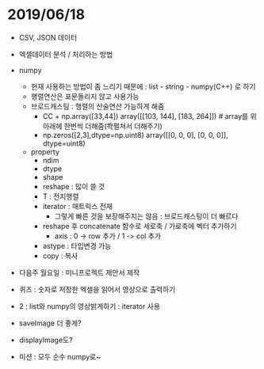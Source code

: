 # 2019/06/18

- CSV, JSON 데이터
- 엑셀데이터 분석 / 처리하는 방법



- numpy
  - 현재 사용하는 방법이 좀 느리기 때문에 : list - string - numpy(C++) 로 하기
  - 행렬연산은 포문돌리지 않고 사용가능
  - 브로드캐스팅 : 행렬의 산술연산 가능하게 해줌
    - CC + np.array([33,44])
      array([[103, 144],
             [183, 264]]) # array를 위 아래헤 한번씩 더해줌(쫙펼쳐서 더해주기)
    - np.zeros([2,3],dtype=np.uint8)
      array([[0, 0, 0],
             [0, 0, 0]], dtype=uint8)
  - property
    - ndim
    - dtype
    - shape
    - reshape : 많이 쓸 것
    - T : 전치행렬
    - iterator : 매트릭스 전재
      - 그렇게 빠른 것을 보장해주지는 않음 : 브로드캐스팅이 더 빠르다
    - reshape 후 concatenate 함수로 세로축 / 가로축에 벡터 추가하기
      - axis : 0 -> row 추가 / 1 -> col 추가
    - astype : 타입변경 가능
    - copy : 복사



- 다음주 월요일 : 미니프로젝트 제안서 제작



- 퀴즈 : 숫자로 저장한 엑셀을 읽어서 영상으로 출력하기
- 2 : list와 numpy의 영상밝게하기 : iterator 사용
- saveImage 더 좋게?
- displayImage도?



- 미션 : 모두 순수 numpy로~ 

